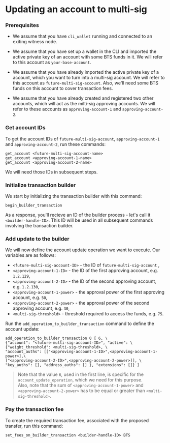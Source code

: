# Updating an account to multi-sig
### Prerequisites
* We assume that you have `cli_wallet` running and connected to an exiting witness node.

* We assume that you have set up a wallet in the CLI and imported the active private key of an account with some BTS funds in it. We will refer to this account as `your-base-account`.

* We assume that you have already imported the active private key of a account, which you want to turn into a multi-sig account. We will refer to this account as `future-multi-sig-account`. Also, we'll need some BTS funds on this account to cover transaction fees.

* We assume that you have already created and registered two other accounts, which will act as the milti-sig approving accounts. We will refer to these accounts as `approving-account-1` and `approving-account-2`.

### Get account IDs
To get the account IDs of `future-multi-sig-account`, `approving-account-1` and `approving-account-2`, run these commands:
```
get_account <future-multi-sig-account-name>
get_account <approving-account-1-name>
get_account <approving-account-2-name>
```
We will need those IDs in subsequent steps.

### Initialize transaction builder
We start by initializing the transaction builder with this command:
```
begin_builder_transaction
```
As a response, you'll recieve an ID of the builder process - let's call it `<builder-handle-ID>`. This ID will be used in all subsequent commands involving the transaction builder.

### Add update to the builder
We will now define the account update operation we want to execute. Our variables are as follows:  
* `<future-multi-sig-account-ID>` - the ID of `future-multi-sig-account` ,  
* `<approving-account-1-ID>` - the ID of the first approving account, e.g. `1.2.129`,  
* `<approving-account-2-ID>` - the ID of the second approving account, e.g. `1.2.130`,
* `<approving-account-1-power>` - the approval power of the first approving account, e.g. `50`,
* `<approving-account-2-power>` - the approval power of the second approving account, e.g. `30`,
* `<multi-sig-threshold>` - threshold required to access the funds, e.g. `75`.

Run the `add_operation_to_builder_transaction` command to define the account update:
```
add_operation_to_builder_transaction 0 [ 6, \
{"account": "<future-multi-sig-account-ID>", "active": \
{"weight_threshold": <multi-sig-threshold>, \
"account_auths": [["<approving-account-1-ID>",<approving-account-1-power>],\
["<approving-account-2-ID>",<approving-account-2-power>]], \
"key_auths": [], "address_auths": [] }, "extensions": []} ]
```
> Note that the value `6`, used in the first line, is specific for the `account_update_operation`, which we need for this purpose.  
Also, note that the sum of `<approving-account-1-power>` and `<approving-account-2-power>` has to be equal or greater than `<multi-sig-threshold>`.

### Pay the transaction fee
To create the required transaction fee, associated with the proposed transfer, run this command: 
```
set_fees_on_builder_transaction <builder-handle-ID> BTS
```


 


